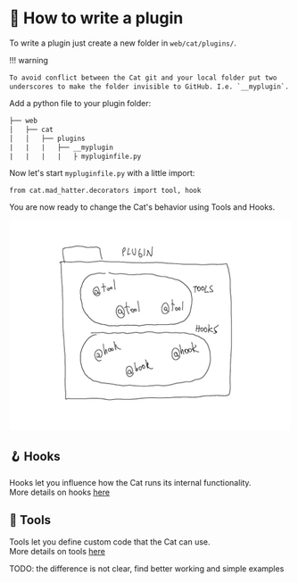 # :electric_plug: How to write a plugin

To write a plugin just create a new folder in `web/cat/plugins/`. 

!!! warning
    
    To avoid conflict between the Cat git and your local folder put two 
    underscores to make the folder invisible to GitHub. I.e. `__myplugin`.

Add a python file to your plugin folder:

    ├── web
    │   ├── cat
    │   │   ├── plugins
    |   |   |   ├── __myplugin
    |   |   |   |   ├ mypluginfile.py

Now let's start `mypluginfile.py` with a little import:

    from cat.mad_hatter.decorators import tool, hook

You are now ready to change the Cat's behavior using Tools and Hooks.


![plugins](../assets/img/diagrams/plugin.png)


## :hook: Hooks

Hooks let you influence how the Cat runs its internal functionality.  
More details on hooks [here](hooks.md)

## :toolbox: Tools

Tools let you define custom code that the Cat can use.  
More details on tools [here](tools.md)


TODO: the difference is not clear, find better working and simple examples
